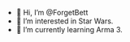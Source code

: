 - 👋 Hi, I’m @ForgetBett
- 👀 I’m interested in Star Wars.
- 🌱 I’m currently learning Arma 3.

<!---
ForgetBett/ForgetBett is a ✨ special ✨ repository because its `README.md` (this file) appears on your GitHub profile.
You can click the Preview link to take a look at your changes.
--->
